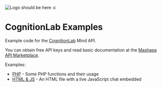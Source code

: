 ![Logo should be here :c](https://cognitionlab.gq/cognitionlabltd_350.png "CognitionLab")

# CognitionLab Examples

Example code for the [CognitionLab](https://cognitionlab.gq/) Mind API.

You can obtain free API keys and read basic documentation at the [Mashape API Marketplace](https://market.mashape.com/erinsteph/cognitionlab).

Examples:
* [PHP](https://github.com/ErinSteph/CognitionLab-examples/blob/master/php-example.php) - Some PHP functions and their usage
* [HTML & JS](https://github.com/ErinSteph/CognitionLab-examples/blob/master/html%2Bjs-example.php) - An HTML file with a live JavaScript chat embedded